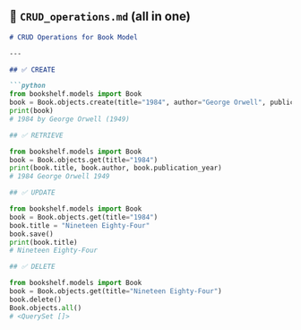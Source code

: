 ## 📄 `CRUD_operations.md` (all in one)

```markdown
# CRUD Operations for Book Model

---

## ✅ CREATE

```python
from bookshelf.models import Book
book = Book.objects.create(title="1984", author="George Orwell", publication_year=1949)
print(book)
# 1984 by George Orwell (1949)

## ✅ RETRIEVE

from bookshelf.models import Book
book = Book.objects.get(title="1984")
print(book.title, book.author, book.publication_year)
# 1984 George Orwell 1949

## ✅ UPDATE

from bookshelf.models import Book
book = Book.objects.get(title="1984")
book.title = "Nineteen Eighty-Four"
book.save()
print(book.title)
# Nineteen Eighty-Four

## ✅ DELETE

from bookshelf.models import Book
book = Book.objects.get(title="Nineteen Eighty-Four")
book.delete()
Book.objects.all()
# <QuerySet []>
